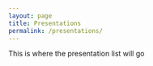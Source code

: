```yaml
---
layout: page
title: Presentations
permalink: /presentations/
---
```


This is where the presentation list will go
